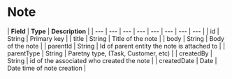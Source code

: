 # Note

| **Field** | **Type** | **Description** |
| --- | --- | --- | --- | --- | --- | --- | --- |
| id | String | Primary key |
| title |  String | Title of the note |
| body |  String | Body of the note |
| parentId | String | Id of parent entity the note is attached to |
| parentType | String | Paretny type, \(Task, Customer, etc\) |
| createdBy | String | id of the associated who created the note |
| createdDate | Date | Date time of note creation |


